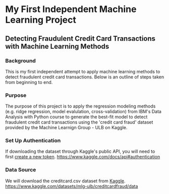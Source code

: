 # My First Independent Machine Learning Project
## Detecting Fraudulent Credit Card Transactions with Machine Learning Methods
### Background
This is my first independent attempt to apply machine learning methods to detect fraudulent credit card transactions. Below is an outline of steps taken from beginning to end.
### Purpose
The purpose of this project is to apply the regression modeling methods (e.g. ridge regression, model evalulation, cross-validation) from IBM's Data Analysis with Python course to generate the best-fit model to detect fraudulent credit card transactions using the 'credit card fraud' dataset provided by the Machine Learnign Group - ULB on Kaggle.
### Set Up Authentication
If downloading the dataset through Kaggle's public API, you will need to first [create a new token]([url](https://www.kaggle.com/docs/api#authentication)). https://www.kaggle.com/docs/api#authentication
### Data Source
We will download the creditcard.csv dataset from [Kaggle]([url](https://www.kaggle.com/datasets/mlg-ulb/creditcardfraud/data)). https://www.kaggle.com/datasets/mlg-ulb/creditcardfraud/data
